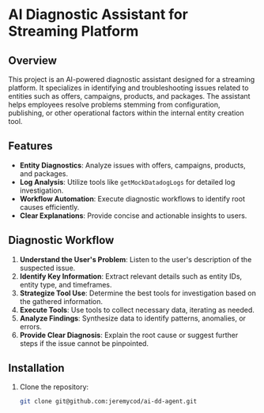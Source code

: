 # AI Diagnostic Assistant for Streaming Platform

## Overview

This project is an AI-powered diagnostic assistant designed for a streaming platform. It specializes in identifying and troubleshooting issues related to entities such as offers, campaigns, products, and packages. The assistant helps employees resolve problems stemming from configuration, publishing, or other operational factors within the internal entity creation tool.

## Features

- **Entity Diagnostics**: Analyze issues with offers, campaigns, products, and packages.
- **Log Analysis**: Utilize tools like `getMockDatadogLogs` for detailed log investigation.
- **Workflow Automation**: Execute diagnostic workflows to identify root causes efficiently.
- **Clear Explanations**: Provide concise and actionable insights to users.

## Diagnostic Workflow

1. **Understand the User's Problem**: Listen to the user's description of the suspected issue.
2. **Identify Key Information**: Extract relevant details such as entity IDs, entity type, and timeframes.
3. **Strategize Tool Use**: Determine the best tools for investigation based on the gathered information.
4. **Execute Tools**: Use tools to collect necessary data, iterating as needed.
5. **Analyze Findings**: Synthesize data to identify patterns, anomalies, or errors.
6. **Provide Clear Diagnosis**: Explain the root cause or suggest further steps if the issue cannot be pinpointed.


## Installation

1. Clone the repository:
   ```bash
   git clone git@github.com:jeremycod/ai-dd-agent.git